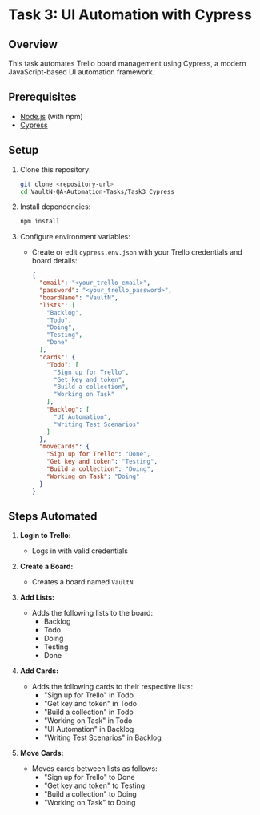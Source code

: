 # Task 3: UI Automation with Cypress

## Overview
This task automates Trello board management using Cypress, a modern JavaScript-based UI automation framework.

## Prerequisites
- [Node.js](https://nodejs.org/) (with npm)
- [Cypress](https://www.cypress.io/)

## Setup

1. Clone this repository:
   ```bash
   git clone <repository-url>
   cd VaultN-QA-Automation-Tasks/Task3_Cypress
   ```

2. Install dependencies:
   ```bash
   npm install
   ```

3. Configure environment variables:
   - Create or edit `cypress.env.json` with your Trello credentials and board details:
     ```json
     {
       "email": "<your_trello_email>",
       "password": "<your_trello_password>",
       "boardName": "VaultN",
       "lists": [
         "Backlog",
         "Todo",
         "Doing",
         "Testing",
         "Done"
       ],
       "cards": {
         "Todo": [
           "Sign up for Trello",
           "Get key and token",
           "Build a collection",
           "Working on Task"
         ],
         "Backlog": [
           "UI Automation",
           "Writing Test Scenarios"
         ]
       },
       "moveCards": {
         "Sign up for Trello": "Done",
         "Get key and token": "Testing",
         "Build a collection": "Doing",
         "Working on Task": "Doing"
       }
     }
     ```

## Steps Automated

1. **Login to Trello:**
   - Logs in with valid credentials

2. **Create a Board:**
   - Creates a board named `VaultN`

3. **Add Lists:**
   - Adds the following lists to the board:
     - Backlog
     - Todo
     - Doing
     - Testing
     - Done

4. **Add Cards:**
   - Adds the following cards to their respective lists:
     - "Sign up for Trello" in Todo
     - "Get key and token" in Todo
     - "Build a collection" in Todo
     - "Working on Task" in Todo
     - "UI Automation" in Backlog
     - "Writing Test Scenarios" in Backlog

5. **Move Cards:**
   - Moves cards between lists as follows:
     - "Sign up for Trello" to Done
     - "Get key and token" to Testing
     - "Build a collection" to Doing
     - "Working on Task" to Doing

